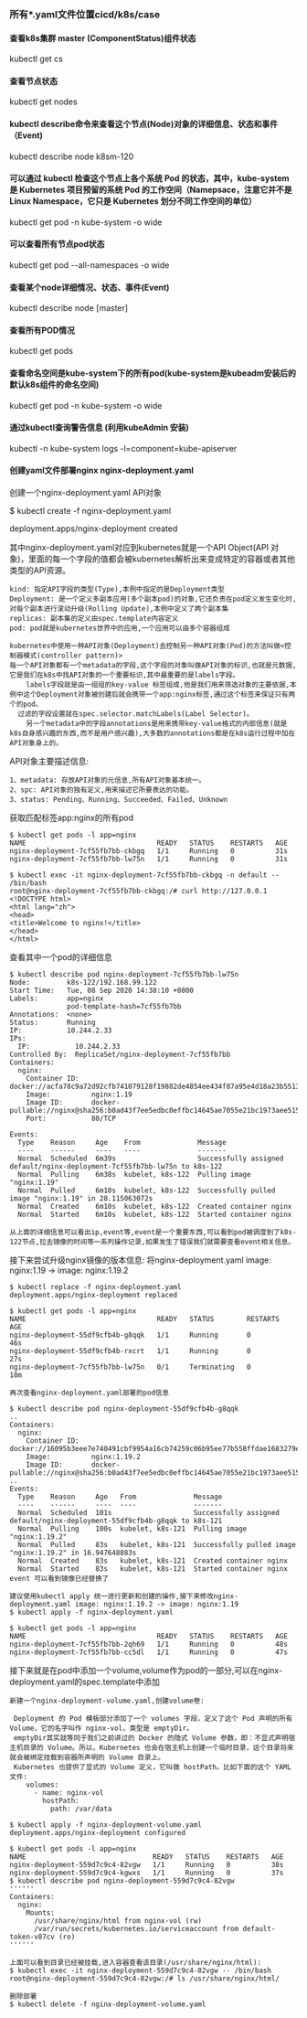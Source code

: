 ### 所有*.yaml文件位置cicd/k8s/case
#### 查看k8s集群 master (ComponentStatus)组件状态
kubectl get cs

#### 查看节点状态
kubectl get nodes

#### kubectl describe命令来查看这个节点(Node)对象的详细信息、状态和事件（Event)
kubectl describe node k8sm-120

#### 可以通过 kubectl 检查这个节点上各个系统 Pod 的状态，其中，kube-system 是 Kubernetes 项目预留的系统 Pod 的工作空间（Namepsace，注意它并不是 Linux Namespace，它只是 Kubernetes 划分不同工作空间的单位）
kubectl get pod -n kube-system -o wide

#### 可以查看所有节点pod状态
kubectl get pod --all-namespaces -o wide

#### 查看某个node详细情况、状态、事件(Event)
kubectl describe node [master]

#### 查看所有POD情况
kubectl get pods

#### 查看命名空间是kube-system下的所有pod(kube-system是kubeadm安装后的默认k8s组件的命名空间)
kubectl get pod -n kube-system -o wide

#### 通过kubectl查询警告信息 (利用kubeAdmin 安装)
kubectl -n kube-system logs -l=component=kube-apiserver

#### 创建yaml文件部署nginx nginx-deployment.yaml
创建一个nginx-deployment.yaml API对象

$ kubectl create -f nginx-deployment.yaml

deployment.apps/nginx-deployment created

其中nginx-deployment.yaml对应到kubernetes就是一个API Object(API 对象)，里面的每一个字段的值都会被kubernetes解析出来变成特定的容器或者其他类型的API资源。
```text
kind: 指定API字段的类型(Type),本例中指定的是Deployment类型
Deployment: 是一个定义多副本应用(多个副本pod)的对象,它还负责在pod定义发生变化时,对每个副本进行滚动升级(Rolling Update),本例中定义了两个副本集
replicas: 副本集的定义由spec.template内容定义
pod: pod就是kubernetes世界中的应用,一个应用可以由多个容器组成
```

```text
kubernetes中使用一种API对象(Deployment)去控制另一种API对象(Pod)的方法叫做<控制器模式(controller pattern)>
每一个API对象都有一个metadata的字段,这个字段的对象叫做API对象的标识,也就是元数据,它是我们在k8s中找API对象的一个重要标识,其中最重要的是labels字段。
    labels字段就是由一组组的key-value 标签组成,他是我们用来筛选对象的主要依据,本例中这个Deployment对象被创建后就会携带一个app:nginx标签,通过这个标签来保证只有两个的pod。
  过滤的字段设置就在spec.selector.matchLabels(Label Selector)。
    另一个metadata中的字段annotations是用来携带key-value格式的内部信息(就是k8s自身感兴趣的东西,而不是用户感兴趣),大多数的annotations都是在k8s运行过程中加在API对象身上的。
```

API对象主要描述信息:
```text
1、metadata: 存放API对象的元信息,所有API对象基本统一。
2、spc: API对象的独有定义,用来描述它所要表达的功能。
3、status: Pending、Running、Succeeded、Failed、Unknown
```
    
获取匹配标签app:nginx的所有pod  
```text
$ kubectl get pods -l app=nginx   
NAME                                READY   STATUS    RESTARTS   AGE
nginx-deployment-7cf55fb7bb-ckbgq   1/1     Running   0          31s
nginx-deployment-7cf55fb7bb-lw75n   1/1     Running   0          31s

$ kubectl exec -it nginx-deployment-7cf55fb7bb-ckbgq -n default -- /bin/bash
root@nginx-deployment-7cf55fb7bb-ckbgq:/# curl http://127.0.0.1
<!DOCTYPE html>
<html lang="zh">
<head>
<title>Welcome to nginx!</title>
</head>
</html>
```

查看其中一个pod的详细信息
```text
$ kubectl describe pod nginx-deployment-7cf55fb7bb-lw75n
Node:         k8s-122/192.168.99.122
Start Time:   Tue, 08 Sep 2020 14:38:10 +0800
Labels:       app=nginx
              pod-template-hash=7cf55fb7bb
Annotations:  <none>
Status:       Running
IP:           10.244.2.33
IPs:
  IP:           10.244.2.33
Controlled By:  ReplicaSet/nginx-deployment-7cf55fb7bb
Containers:
  nginx:
    Container ID:   docker://acfa78c9a72d92cfb741079128f19882de4854ee434f87a95e4d18a23b551367
    Image:          nginx:1.19
    Image ID:       docker-pullable://nginx@sha256:b0ad43f7ee5edbc0effbc14645ae7055e21bc1973aee5150745632a24a752661
    Port:           80/TCP

Events:
  Type    Reason     Age    From              Message
  ----    ------     ----   ----              -------
  Normal  Scheduled  6m39s                    Successfully assigned default/nginx-deployment-7cf55fb7bb-lw75n to k8s-122
  Normal  Pulling    6m38s  kubelet, k8s-122  Pulling image "nginx:1.19"
  Normal  Pulled     6m10s  kubelet, k8s-122  Successfully pulled image "nginx:1.19" in 28.115063072s
  Normal  Created    6m10s  kubelet, k8s-122  Created container nginx
  Normal  Started    6m10s  kubelet, k8s-122  Started container nginx
  
从上面的详细信息可以看出ip,event等,event是一个重要东西,可以看到pod被调度到了k8s-122节点,拉去镜像的时间等一系列操作记录,如果发生了错误我们就需要查看event相关信息。
```

接下来尝试升级nginx镜像的版本信息: 将nginx-deployment.yaml image: nginx:1.19 -> image: nginx:1.19.2
```text
$ kubectl replace -f nginx-deployment.yaml
deployment.apps/nginx-deployment replaced

$ kubectl get pods -l app=nginx
NAME                                READY   STATUS        RESTARTS   AGE
nginx-deployment-55df9cfb4b-g8qqk   1/1     Running       0          46s
nginx-deployment-55df9cfb4b-rxcrt   1/1     Running       0          27s
nginx-deployment-7cf55fb7bb-lw75n   0/1     Terminating   0          18m

再次查看nginx-deployment.yaml部署的pod信息

$ kubectl describe pod nginx-deployment-55df9cfb4b-g8qqk 
..
Containers:
  nginx:
    Container ID:   docker://16095b3eee7e740491cbf9954a16cb74259c06b95ee77b558ffdae1683279e18
    Image:          nginx:1.19.2
    Image ID:       docker-pullable://nginx@sha256:b0ad43f7ee5edbc0effbc14645ae7055e21bc1973aee5150745632a24a752661
..
Events:
  Type    Reason     Age   From              Message
  ----    ------     ----  ----              -------
  Normal  Scheduled  101s                    Successfully assigned default/nginx-deployment-55df9cfb4b-g8qqk to k8s-121
  Normal  Pulling    100s  kubelet, k8s-121  Pulling image "nginx:1.19.2"
  Normal  Pulled     83s   kubelet, k8s-121  Successfully pulled image "nginx:1.19.2" in 16.947648883s
  Normal  Created    83s   kubelet, k8s-121  Created container nginx
  Normal  Started    83s   kubelet, k8s-121  Started container nginx
event 可以看到镜像已经替换了

建议使用kubectl apply 统一进行更新和创建的操作,接下来修改nginx-deployment.yaml image: nginx:1.19.2 -> image: nginx:1.19
$ kubectl apply -f nginx-deployment.yaml

$ kubectl get pods -l app=nginx
NAME                                READY   STATUS    RESTARTS   AGE
nginx-deployment-7cf55fb7bb-2qh69   1/1     Running   0          48s
nginx-deployment-7cf55fb7bb-cc5dl   1/1     Running   0          47s

```  

接下来就是在pod中添加一个volume,volume作为pod的一部分,可以在nginx-deployment.yaml的spec.template中添加
```text
新建一个nginx-deployment-volume.yaml,创建volume卷:

 Deployment 的 Pod 模板部分添加了一个 volumes 字段，定义了这个 Pod 声明的所有 Volume，它的名字叫作 nginx-vol，类型是 emptyDir。
 emptyDir其实就等同于我们之前讲过的 Docker 的隐式 Volume 参数，即：不显式声明宿主机目录的 Volume。所以，Kubernetes 也会在宿主机上创建一个临时目录，这个目录将来就会被绑定挂载到容器所声明的 Volume 目录上。
 Kubernetes 也提供了显式的 Volume 定义，它叫做 hostPath。比如下面的这个 YAML 文件:
    volumes:
      - name: nginx-vol
        hostPath: 
          path: /var/data
          
$ kubectl apply -f nginx-deployment-volume.yaml
deployment.apps/nginx-deployment configured

$ kubectl get pods -l app=nginx
NAME                               READY   STATUS    RESTARTS   AGE
nginx-deployment-559d7c9c4-82vgw   1/1     Running   0          38s
nginx-deployment-559d7c9c4-kgwxs   1/1     Running   0          37s
$ kubectl describe pod nginx-deployment-559d7c9c4-82vgw
''''''
Containers:
  nginx:
    Mounts:
      /usr/share/nginx/html from nginx-vol (rw)
      /var/run/secrets/kubernetes.io/serviceaccount from default-token-v87cv (ro)
''''''

上面可以看到目录已经被挂载,进入容器查看该目录(/usr/share/nginx/html):
$ kubectl exec -it nginx-deployment-559d7c9c4-82vgw -- /bin/bash
root@nginx-deployment-559d7c9c4-82vgw:/# ls /usr/share/nginx/html/

删除部署
$ kubectl delete -f nginx-deployment-volume.yaml
```